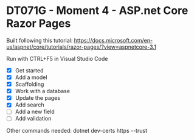 # DT071G - Moment 4 - ASP.net Core Razor Pages

Built following this tutorial: https://docs.microsoft.com/en-us/aspnet/core/tutorials/razor-pages/?view=aspnetcore-3.1

Run with CTRL+F5 in Visual Studio Code

- [x] Get started
- [x] Add a model
- [x] Scaffolding
- [x] Work with a database
- [x] Update the pages
- [x] Add search
- [ ] Add a new field
- [ ] Add validation

Other commands needed:
dotnet dev-certs https --trust